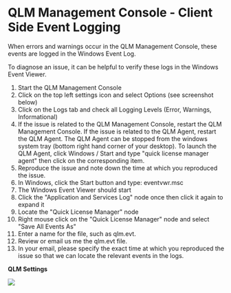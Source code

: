 # QLM Management Console - Client Side Event Logging

When errors and warnings occur in the QLM Management Console, these events are logged in the Windows Event Log.

To diagnose an issue, it can be helpful to verify these logs in the Windows Event Viewer.

1. Start the QLM Management Console
2. Click on the top left settings icon and select Options (see screenshot below)
3. Click on the Logs tab and check all Logging Levels (Error, Warnings, Informational)
4. If the issue is related to the QLM Management Console, restart the QLM Management Console. If the issue is related to the QLM Agent, restart the QLM Agent. The QLM Agent can be stopped from the windows system tray (bottom right hand corner of your desktop). To launch the QLM Agent, click Windows / Start and type "quick license manager agent" then click on the corresponding item.
5. Reproduce the issue and note down the time at which you reproduced the issue.
6. In Windows, click the Start button and type: eventvwr.msc
7. The Windows Event Viewer should start
8. Click the "Application and Services Log" node once then click it again to expand it
9. Locate the "Quick License Manager" node
10. Right mouse click on the "Quick License Manager" node and select "Save All Events As"
11. Enter a name for the file, such as qlm.evt.
12. Review or email us me the qlm.evt file.
13. In your email, please specify the exact time at which you reproduced the issue so that we can locate the relevant events in the logs.

**QLM Settings**

![](https://support.soraco.co/hc/article\_attachments/115012038363/mceclip2.png)
